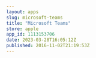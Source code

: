 ```yaml
---
layout: apps
slug: microsoft-teams
title: "Microsoft Teams"
store: apple
app_id: 1113153706
date: 2023-03-28T16:05:12Z
published: 2016-11-02T21:19:53Z
---
```

